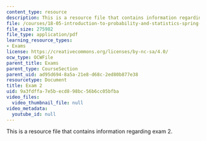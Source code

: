 ```yaml
---
content_type: resource
description: This is a resource file that contains information regarding exam 2.
file: /courses/18-05-introduction-to-probability-and-statistics-spring-2014/9a3fdffa7e5becd898bc56b6cc05bfba_MIT18_05S14_Exam2.pdf
file_size: 275982
file_type: application/pdf
learning_resource_types:
- Exams
license: https://creativecommons.org/licenses/by-nc-sa/4.0/
ocw_type: OCWFile
parent_title: Exams
parent_type: CourseSection
parent_uid: ad95d694-8a5a-21e8-d68c-2ed80b877e38
resourcetype: Document
title: Exam 2
uid: 9a3fdffa-7e5b-ecd8-98bc-56b6cc05bfba
video_files:
  video_thumbnail_file: null
video_metadata:
  youtube_id: null
---
```

This is a resource file that contains information regarding exam 2.